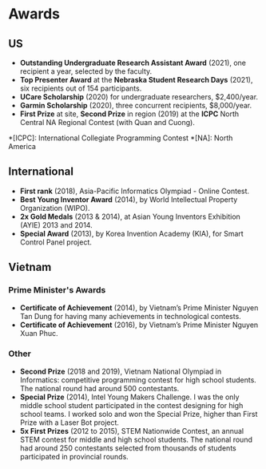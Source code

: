 # Awards

## US

- **Outstanding Undergraduate Research Assistant Award** (2021), one recipient a year, selected by the faculty.
- **Top Presenter Award** at the **Nebraska Student Research Days** (2021), six recipients out of 154 participants.
- **UCare Scholarship** (2020) for undergraduate researchers, $2,400/year.
- **Garmin Scholarship** (2020), three concurrent recipients, $8,000/year.
- **First Prize** at site, **Second Prize** in region (2019) at the **ICPC** North Central NA Regional Contest (with Quan and Cuong).

*[ICPC]: International Collegiate Programming Contest
*[NA]: North America

## International	

- **First rank** (2018), Asia-Pacific Informatics Olympiad - Online Contest.
- **Best Young Inventor Award** (2014), by World Intellectual Property Organization (WIPO).
- **2x Gold Medals** (2013 & 2014), at Asian Young Inventors Exhibition (AYIE) 2013 and 2014.
- **Special Award** (2013), by Korea Invention Academy (KIA), for Smart Control Panel project.

## Vietnam

### Prime Minister's Awards	

- **Certificate of Achievement** (2014), by Vietnam’s Prime Minister Nguyen Tan Dung for having many achievements in technological contests.
- **Certificate of Achievement** (2016), by Vietnam’s Prime Minister Nguyen Xuan Phuc.

### Other

- **Second Prize** (2018 and 2019), Vietnam National Olympiad in Informatics: competitive programming contest for high school students. The national round had around 500 contestants.
- **Special Prize** (2014), Intel Young Makers Challenge. I was the only middle school student participated in the contest designing for high school teams. I worked solo and won the Special Prize, higher than First Prize with a Laser Bot project.
- **5x First Prizes** (2012 to 2015), STEM Nationwide Contest, an annual STEM contest for middle and high school students. The national round had around 250 contestants selected from thousands of students participated in provincial rounds.